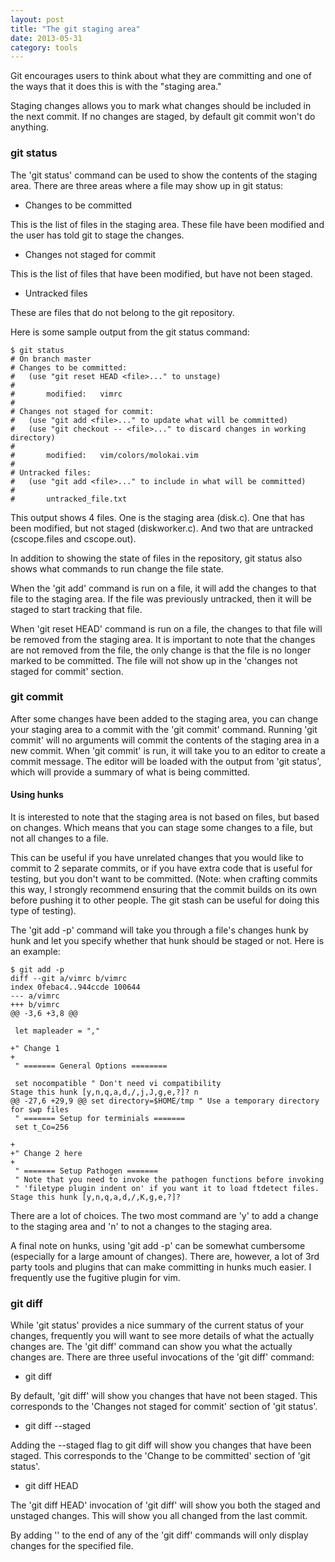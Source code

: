 ```yaml
---
layout: post
title: "The git staging area"
date: 2013-05-31
category: tools
---
```


Git encourages users to think about what they are committing and one of the ways that it does this is with the "staging area."

Staging changes allows you to mark what changes should be included in the next commit. If no changes are staged, by default git commit won't do anything. 
 
### git status

The 'git status' command can be used to show the contents of the staging area. There are three areas where a file may show up in git status:

* Changes to be committed

This is the list of files in the staging area. These file have been modified and the user has told git to stage the changes.

* Changes not staged for commit

This is the list of files that have been modified, but have not been staged.

* Untracked files

These are files that do not belong to the git repository.


Here is some sample output from the git status command:
 
    $ git status
    # On branch master
    # Changes to be committed:
    #   (use "git reset HEAD <file>..." to unstage)
    #
    #       modified:   vimrc
    #
    # Changes not staged for commit:
    #   (use "git add <file>..." to update what will be committed)
    #   (use "git checkout -- <file>..." to discard changes in working directory)
    #
    #       modified:   vim/colors/molokai.vim
    #
    # Untracked files:
    #   (use "git add <file>..." to include in what will be committed)
    #
    #       untracked_file.txt
 
This output shows 4 files. One is the staging area (disk.c). One that has been modified, but not staged (diskworker.c). And two that are untracked (cscope.files and cscope.out).

In addition to showing the state of files in the repository, git status also shows what commands to run change the file state.

When the 'git add' command is run on a file, it will add the changes to that file to the staging area. If the file was previously untracked, then it will be staged to start tracking that file.

When 'git reset HEAD' command is run on a file, the changes to that file will be removed from the staging area. It is important to note that the changes are not removed from the file, the only change is that the file is no longer marked to be committed. The file will not show up in the 'changes not staged for commit' section.
 
### git commit

After some changes have been added to the staging area, you can change your staging area to a commit with the 'git commit' command. Running 'git commit' will no arguments will commit the contents of the staging area in a new commit. When 'git commit' is run, it will take you to an editor to create a commit message. The editor will be loaded with the output from 'git status', which will provide a summary of what is being committed.
 
#### Using hunks

It is interested to note that the staging area is not based on files, but based on changes. Which means that you can stage some changes to a file, but not all changes to a file. 

This can be useful if you have unrelated changes that you would like to commit to 2 separate commits, or if you have extra code that is useful for testing, but you don't want to be committed. (Note: when crafting commits this way, I strongly recommend ensuring that the commit builds on its own before pushing it to other people. The git stash can be useful for doing this type of testing).

The 'git add -p' command will take you through a file's changes hunk by hunk and let you specify whether that hunk should be staged or not. Here is an example:

    $ git add -p
    diff --git a/vimrc b/vimrc
    index 0febac4..944ccde 100644
    --- a/vimrc
    +++ b/vimrc
    @@ -3,6 +3,8 @@
    
     let mapleader = ","
    
    +" Change 1
    +
     " ======= General Options ========
    
     set nocompatible " Don't need vi compatibility
    Stage this hunk [y,n,q,a,d,/,j,J,g,e,?]? n
    @@ -27,6 +29,9 @@ set directory=$HOME/tmp " Use a temporary directory for swp files
     " ======= Setup for terminials =======
     set t_Co=256
    
    +
    +" Change 2 here
    +
     " ======= Setup Pathogen =======
     " Note that you need to invoke the pathogen functions before invoking
     " 'filetype plugin indent on' if you want it to load ftdetect files.
    Stage this hunk [y,n,q,a,d,/,K,g,e,?]? 

There are a lot of choices. The two most command are 'y' to add a change to the staging area and 'n' to not a changes to the staging area.

A final note on hunks, using 'git add -p' can be somewhat cumbersome (especially for a large amount of changes). There are, however, a lot of 3rd party tools and plugins that can make committing in hunks much easier. I frequently use the fugitive plugin for vim.

 
### git diff

While 'git status' provides a nice summary of the current status of your changes, frequently you will want to see more details of what the actually changes are. The 'git diff' command can show you what the actually changes are. There are three useful invocations of the 'git diff' command:

* git diff

By default, 'git diff' will show you changes that have not been staged. This corresponds to the 'Changes not staged for commit' section of 'git status'.

* git diff --staged

Adding the --staged flag to git diff will show you changes that have been staged. This corresponds to the 'Change to be committed' section of 'git status'.

* git diff HEAD

The 'git diff HEAD' invocation of 'git diff' will show you both the staged and unstaged changes. This will show you all changed from the last commit.

By adding '' to the end of any of the 'git diff' commands will only display changes for the specified file.
